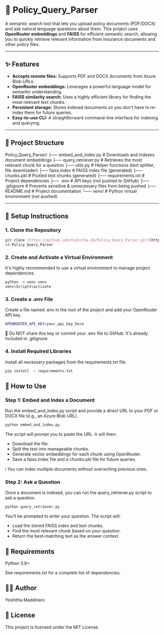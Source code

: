 # 🧠 Policy_Query_Parser

A semantic search tool that lets you upload policy documents (PDF/DOCX) and ask natural language questions about them. This project uses **OpenRouter embeddings** and **FAISS** for efficient semantic search, allowing you to quickly retrieve relevant information from insurance documents and other policy files.

---

## ✨ Features

* **Accepts remote files:** Supports PDF and DOCX documents from Azure Blob URLs.
* **OpenRouter embeddings:** Leverages a powerful language model for semantic understanding.
* **FAISS similarity search:** Uses a highly efficient library for finding the most relevant text chunks.
* **Persistent storage:** Stores indexed documents so you don't have to re-index them for future queries.
* **Easy-to-use CLI:** A straightforward command-line interface for indexing and querying.

---

## 📁 Project Structure

Policy_Query_Parser/
├── embed_and_index.py        # Downloads and indexes document embeddings
├── query_retriever.py        # Retrieves the most relevant chunk for a question
├── utils.py                  # Helper functions (text splitter, file downloader)
├── faiss.index               # FAISS index file (generated)
├── chunks.pkl                # Pickled text chunks (generated)
├── requirements.txt          # Project dependencies
├── .env                      # API keys (not pushed to GitHub)
├── .gitignore                # Prevents sensitive & unnecessary files from being pushed
├── README.md                 # Project documentation
└── venv/                     # Python virtual environment (not pushed)


---

## 🚀 Setup Instructions

### 1. Clone the Repository

```bash
git clone [https://github.com/Yoshitha-28/Policy_Query_Parser.git](https://github.com/Yoshitha-28/Policy_Query_Parser.git)
cd Policy_Query_Parser
```

### 2. Create and Activate a Virtual Environment
It's highly recommended to use a virtual environment to manage project dependencies.
```bash
python -m venv venv
venv\Scripts\activate
```

### 3. Create a .env File
Create a file named .env in the root of the project and add your OpenRouter API key.
```bash
OPENROUTER_API_KEY=your_api_key_here
```
🔐 Do NOT share this key or commit your .env file to GitHub. It's already included in .gitignore.

### 4. Install Required Libraries
Install all necessary packages from the requirements.txt file.
```bash
pip install -r requirements.txt
```
## 📄 How to Use
### Step 1: Embed and Index a Document
Run the embed_and_index.py script and provide a direct URL to your PDF or DOCX file (e.g., an Azure Blob URL).
```bash
python embed_and_index.py
```
The script will prompt you to paste the URL. It will then:
- Download the file.
- Split the text into manageable chunks.
- Generate vector embeddings for each chunk using OpenRouter.
- Save a faiss.index file and a chunks.pkl file for future queries.

ℹ️ You can index multiple documents without overwriting previous ones.

### Step 2: Ask a Question
Once a document is indexed, you can run the query_retriever.py script to ask a question.

```bash
python query_retriever.py
```
You'll be prompted to enter your question. The script will:
- Load the stored FAISS index and text chunks.
- Find the most relevant chunk based on your question.
- Return the best-matching text as the answer context.

## 🧪 Requirements
Python 3.8+

See requirements.txt for a complete list of dependencies.

## 🧑‍💻 Author
Yoshitha Maddineni

## 📜 License
This project is licensed under the MIT License.
